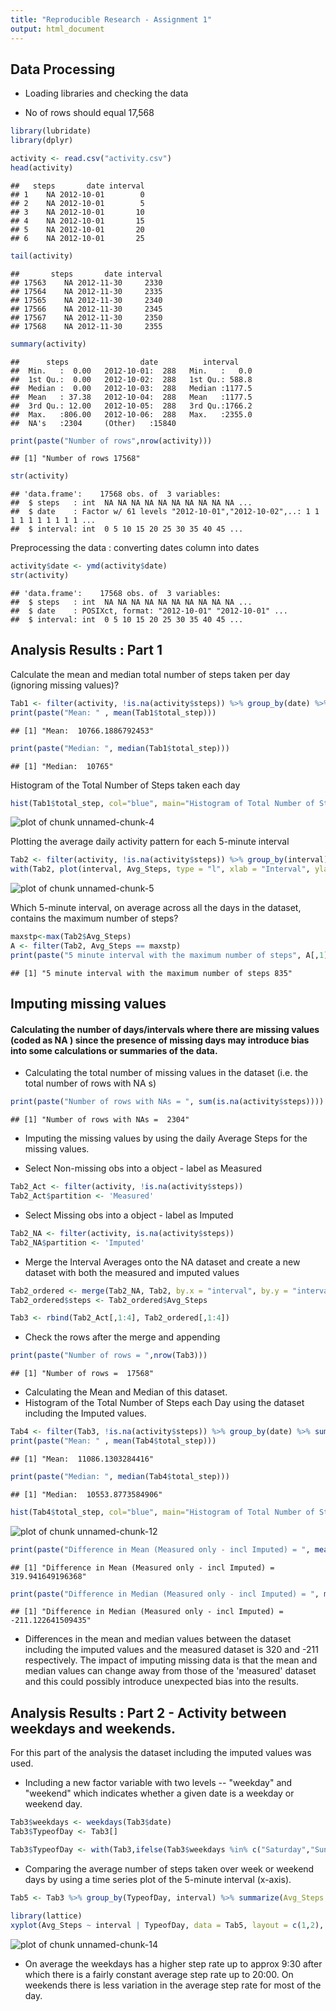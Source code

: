 ```yaml
---
title: "Reproducible Research - Assignment 1"
output: html_document
---
```


Data Processing
---

* Loading libraries and checking the data

- No of rows should equal 17,568


```r
library(lubridate)
library(dplyr)

activity <- read.csv("activity.csv")
head(activity)
```

```
##   steps       date interval
## 1    NA 2012-10-01        0
## 2    NA 2012-10-01        5
## 3    NA 2012-10-01       10
## 4    NA 2012-10-01       15
## 5    NA 2012-10-01       20
## 6    NA 2012-10-01       25
```

```r
tail(activity)
```

```
##       steps       date interval
## 17563    NA 2012-11-30     2330
## 17564    NA 2012-11-30     2335
## 17565    NA 2012-11-30     2340
## 17566    NA 2012-11-30     2345
## 17567    NA 2012-11-30     2350
## 17568    NA 2012-11-30     2355
```

```r
summary(activity)
```

```
##      steps                date          interval     
##  Min.   :  0.00   2012-10-01:  288   Min.   :   0.0  
##  1st Qu.:  0.00   2012-10-02:  288   1st Qu.: 588.8  
##  Median :  0.00   2012-10-03:  288   Median :1177.5  
##  Mean   : 37.38   2012-10-04:  288   Mean   :1177.5  
##  3rd Qu.: 12.00   2012-10-05:  288   3rd Qu.:1766.2  
##  Max.   :806.00   2012-10-06:  288   Max.   :2355.0  
##  NA's   :2304     (Other)   :15840
```

```r
print(paste("Number of rows",nrow(activity)))
```

```
## [1] "Number of rows 17568"
```

```r
str(activity)
```

```
## 'data.frame':	17568 obs. of  3 variables:
##  $ steps   : int  NA NA NA NA NA NA NA NA NA NA ...
##  $ date    : Factor w/ 61 levels "2012-10-01","2012-10-02",..: 1 1 1 1 1 1 1 1 1 1 ...
##  $ interval: int  0 5 10 15 20 25 30 35 40 45 ...
```


Preprocessing the data : converting dates column into dates


```r
activity$date <- ymd(activity$date)
str(activity)
```

```
## 'data.frame':	17568 obs. of  3 variables:
##  $ steps   : int  NA NA NA NA NA NA NA NA NA NA ...
##  $ date    : POSIXct, format: "2012-10-01" "2012-10-01" ...
##  $ interval: int  0 5 10 15 20 25 30 35 40 45 ...
```

Analysis Results : Part 1
---
Calculate the mean and median total number of steps taken per day (ignoring missing values)?



```r
Tab1 <- filter(activity, !is.na(activity$steps)) %>% group_by(date) %>% summarize(total_step=sum(steps, na.rm=TRUE))
print(paste("Mean: " , mean(Tab1$total_step)))
```

```
## [1] "Mean:  10766.1886792453"
```

```r
print(paste("Median: ", median(Tab1$total_step)))
```

```
## [1] "Median:  10765"
```

Histogram of the Total Number of Steps taken each day


```r
hist(Tab1$total_step, col="blue", main="Histogram of Total Number of Steps per Day", xlab = "Total Number of Steps", ylab="No of Days",ylim=c(0,30))
```

![plot of chunk unnamed-chunk-4](figure/unnamed-chunk-4-1.png) 

Plotting the average daily activity pattern for each 5-minute interval


```r
Tab2 <- filter(activity, !is.na(activity$steps)) %>% group_by(interval) %>% summarize(Avg_Steps = mean(steps))
with(Tab2, plot(interval, Avg_Steps, type = "l", xlab = "Interval", ylab = "Average No of Steps", main = "Average No of Steps per Day"))
```

![plot of chunk unnamed-chunk-5](figure/unnamed-chunk-5-1.png) 

Which 5-minute interval, on average across all the days in the dataset, contains the maximum number of steps?


```r
maxstp<-max(Tab2$Avg_Steps)
A <- filter(Tab2, Avg_Steps == maxstp)
print(paste("5 minute interval with the maximum number of steps", A[,1]))
```

```
## [1] "5 minute interval with the maximum number of steps 835"
```

Imputing missing values
---

#### Calculating the number of days/intervals where there are missing values (coded as NA ) since the presence of missing days may introduce bias into some calculations or summaries of the data.

- Calculating the total number of missing values in the dataset (i.e. the total number of rows with  NA s)


```r
print(paste("Number of rows with NAs = ", sum(is.na(activity$steps))))
```

```
## [1] "Number of rows with NAs =  2304"
```

- Imputing the missing values by using the daily Average Steps for the missing values.

- Select Non-missing obs into a object - label as Measured


```r
Tab2_Act <- filter(activity, !is.na(activity$steps))
Tab2_Act$partition <- 'Measured'
```

- Select Missing obs into a object - label as Imputed


```r
Tab2_NA <- filter(activity, is.na(activity$steps))
Tab2_NA$partition <- 'Imputed'
```
- Merge the Interval Averages onto the NA dataset and create a new dataset with both the measured and imputed values


```r
Tab2_ordered <- merge(Tab2_NA, Tab2, by.x = "interval", by.y = "interval")
Tab2_ordered$steps <- Tab2_ordered$Avg_Steps

Tab3 <- rbind(Tab2_Act[,1:4], Tab2_ordered[,1:4])
```

- Check the rows after the merge and appending


```r
print(paste("Number of rows = ",nrow(Tab3)))
```

```
## [1] "Number of rows =  17568"
```

- Calculating the Mean and Median of this dataset.
- Histogram of the Total Number of Steps each Day using the dataset including the Imputed values.


```r
Tab4 <- filter(Tab3, !is.na(activity$steps)) %>% group_by(date) %>% summarize(total_step=sum(steps, na.rm=TRUE))
print(paste("Mean: " , mean(Tab4$total_step)))
```

```
## [1] "Mean:  11086.1303284416"
```

```r
print(paste("Median: ", median(Tab4$total_step)))
```

```
## [1] "Median:  10553.8773584906"
```

```r
hist(Tab4$total_step, col="blue", main="Histogram of Total Number of Steps per Day", xlab = "Total Number of Steps", ylab="No of Days",ylim=c(0,30))
```

![plot of chunk unnamed-chunk-12](figure/unnamed-chunk-12-1.png) 

```r
print(paste("Difference in Mean (Measured only - incl Imputed) = ", mean(Tab4$total_step) - mean(Tab1$total_step)))
```

```
## [1] "Difference in Mean (Measured only - incl Imputed) =  319.941649196368"
```

```r
print(paste("Difference in Median (Measured only - incl Imputed) = ", median(Tab4$total_step) - median(Tab1$total_step)))
```

```
## [1] "Difference in Median (Measured only - incl Imputed) =  -211.122641509435"
```

* Differences in the mean and median values between the dataset including the imputed values and the measured dataset is 320 and -211 respectively. The impact of imputing missing data is that the mean and median values can change away from those of the 'measured' dataset and this could possibly introduce unexpected bias into the results.

Analysis Results : Part 2 - Activity between weekdays and weekends.
---

For this part of the analysis the dataset including the imputed values was used.

- Including a new factor variable with two levels -- "weekday" and "weekend" which indicates whether a given date is a weekday or weekend day.

```r
Tab3$weekdays <- weekdays(Tab3$date)
Tab3$TypeofDay <- Tab3[]

Tab3$TypeofDay <- with(Tab3,ifelse(Tab3$weekdays %in% c("Saturday","Sunday"),"weekend","weekday"))
```

- Comparing the average number of steps taken over week or weekend days by using a time series plot of the 5-minute interval (x-axis). 


```r
Tab5 <- Tab3 %>% group_by(TypeofDay, interval) %>% summarize(Avg_Steps = mean(steps))

library(lattice)
xyplot(Avg_Steps ~ interval | TypeofDay, data = Tab5, layout = c(1,2), type = 'l')
```

![plot of chunk unnamed-chunk-14](figure/unnamed-chunk-14-1.png) 

* On average the weekdays has a higher step rate up to approx 9:30 after which there is a fairly constant average step rate up to 20:00. On weekends there is less variation in the average step rate for most of the day. 

